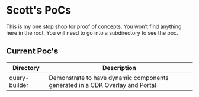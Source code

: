 # Scott's PoCs

This is my one stop shop for proof of concepts.  You won't find anything here in the root.   You will need to go into a subdirectory to see the poc.

## Current Poc's

| Directory      | Description |
| ----------- | ----------- |
| query-builder      | Demonstrate to have dynamic components generated in a CDK Overlay and Portal |
